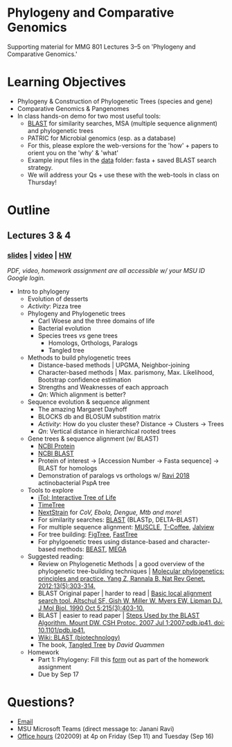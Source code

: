 # Phylogeny and Comparative Genomics
Supporting material for MMG 801 Lectures 3–5 on 'Phylogeny and Comparative Genomics.'

# Learning Objectives
- Phylogeny & Construction of Phylogenetic Trees (species and gene)
- Comparative Genomics & Pangenomes
- In class hands-on demo for two most useful tools:
  - [BLAST](https://blast.ncbi.nlm.nih.gov/Blast.cgi) for similarity searches, MSA (multiple sequence alignment) and phylogenetic trees
  - PATRIC for Microbial genomics (esp. as a database)
  - For this, please explore the web-versions for the 'how' + papers to orient you on the 'why' & 'what'
  - Example input files in the [data](https://github.com/jananiravi/2020-phylogeny-compgenomics/tree/master/data) folder: fasta + saved BLAST search strategy.
  - We will address your Qs + use these with the web-tools in class on Thursday!

# Outline
## Lectures 3 & 4
### [slides](https://drive.google.com/file/d/1rMiWt9N85EOfqAiJ3KOGEiEine_EGDkX/view?usp=sharing) | [video](https://drive.google.com/file/d/1B4HI5IeCmG7rP9F1ATKjdUwLUigVUGnF/view?usp=sharing) | [HW](https://forms.gle/PB2nQXK1NYRadSKD9)
_PDF, video, homework assignment are all accessible w/ your MSU ID Google login._

- Intro to phylogeny
  - Evolution of desserts
  - _Activity_: Pizza tree
  - Phylogeny and Phylogenetic trees
    - Carl Woese and the three domains of life
    - Bacterial evolution
    - Species trees _vs_ gene trees
      - Homologs, Orthologs, Paralogs
      - Tangled tree
  - Methods to build phylogenetic trees
    - Distance-based methods | UPGMA, Neighbor-joining
    - Character-based methods | Max. parismony, Max. Likelihood, Bootstrap confidence estimation
    - Strengths and Weaknesses of each approach
    - _Qn_: Which alignment is better?
  - Sequence evolution & sequence alignment
    - The amazing Margaret Dayhoff
    - BLOCKS db and BLOSUM substition matrix
    - _Activity_: How do you cluster these? Distance -> Clusters -> Trees
    - _Qn_: Vertical distance in hierarchical rooted trees
  - Gene trees & sequence alignment (w/ BLAST)
    - [NCBI Protein](https://www.ncbi.nlm.nih.gov/protein/)
    - [NCBI BLAST](https://blast.ncbi.nlm.nih.gov/Blast.cgi?PROGRAM=blastp&PAGE_TYPE=BlastSearch&LINK_LOC=blasthome)
    - Protein of interest -> [Accession Number -> Fasta sequence] -> BLAST for homologs
    - Demonstration of paralogs vs orthologs w/ [Ravi 2018](https://github.com/jananiravi/psp-actino) actinobacterial PspA tree
  - Tools to explore
    - [iTol: Interactive Tree of Life](https://itol.embl.de/itol.cgi)
    - [TimeTree](http://www.timetree.org)
    - [NextStrain](https://nextstrain.org/ncov/global) for _CoV, Ebola, Dengue, Mtb and more_!
    - For similarity searches: [BLAST](https://blast.ncbi.nlm.nih.gov) (BLASTp, DELTA-BLAST)
    - For multiple sequence alignment: [MUSCLE](https://www.ebi.ac.uk/Tools/msa/muscle/), [T-Coffee](http://tcoffee.crg.cat/), [Jalview](https://www.jalview.org/)
    - For tree building: [FigTree](http://tree.bio.ed.ac.uk/software/figtree/), [FastTree](http://www.microbesonline.org/fasttree/)
    - For phylgoenetic trees using distance-based and character-based methods: [BEAST](http://beast.community/), [MEGA](https://www.megasoftware.net/home)
  - Suggested reading:
    - Review on Phylogenetic Methods | a good overview of the phylogenetic tree-building techniques |
    [Molecular phylogenetics: principles and practice.  Yang Z, Rannala B. Nat Rev Genet. 2012;13(5):303-314.](https://pubmed.ncbi.nlm.nih.gov/22456349/)
    - BLAST Original paper | harder to read |
    [Basic local alignment search tool. Altschul SF, Gish W, Miller W, Myers EW, Lipman DJ. J Mol Biol. 1990 Oct 5;215(3):403-10.](https://www.ncbi.nlm.nih.gov/pubmed/2231712)
    - BLAST | easier to read paper |
    [Steps Used by the BLAST Algorithm. Mount DW. CSH Protoc. 2007 Jul 1;2007:pdb.ip41. doi: 10.1101/pdb.ip41.](https://www.ncbi.nlm.nih.gov/pubmed/21357114)
    - [Wiki: BLAST (biotechnology)](https://en.wikipedia.org/wiki/BLAST_(biotechnology))
    - The book, [Tangled Tree](https://www.goodreads.com/book/show/36373639-the-tangled-tree) by _David Quammen_
  - Homework
    - Part 1: Phylogeny: Fill this [form](https://forms.gle/PB2nQXK1NYRadSKD9) out as part of the homework assignment
    - Due by Sep 17

# Questions?
- [Email](mailto:janani@msu.edu)
- MSU Microsoft Teams (direct message to: Janani Ravi)
- [Office hours](https://msu.zoom.us/j/92001861449) (202009) at 4p on Friday (Sep 11) and Tuesday (Sep 16)
